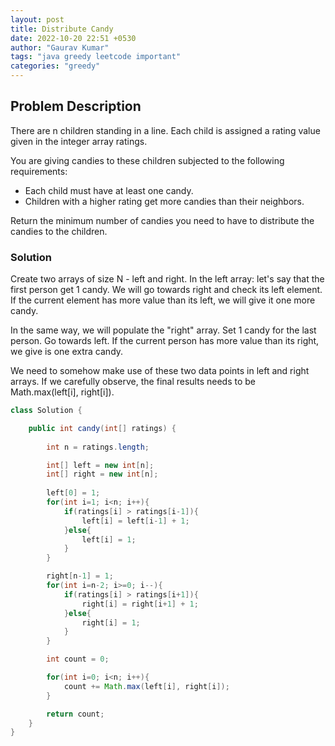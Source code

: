 ```yaml
---
layout: post
title: Distribute Candy
date: 2022-10-20 22:51 +0530
author: "Gaurav Kumar"
tags: "java greedy leetcode important"
categories: "greedy"
---
```


## Problem Description

There are n children standing in a line. Each child is assigned a rating value given in the integer array ratings.  

You are giving candies to these children subjected to the following requirements:  

- Each child must have at least one candy.
- Children with a higher rating get more candies than their neighbors.

Return the minimum number of candies you need to have to distribute the candies to the children.

### Solution

Create two arrays of size N - left and right. In the left array: let's say that the first person get 1 candy. We will go towards right and check its left element. If the current element has more value than its left, we will give it one more candy.  

In the same way, we will populate the "right" array. Set 1 candy for the last person. Go towards left. If the current person has more value than its right, we give is one extra candy.

We need to somehow make use of these two data points in left and right arrays. If we carefully observe, the final results needs to be Math.max(left[i], right[i]).

```java
class Solution {

    public int candy(int[] ratings) {
        
        int n = ratings.length;

        int[] left = new int[n];
        int[] right = new int[n];
        
        left[0] = 1;
        for(int i=1; i<n; i++){
            if(ratings[i] > ratings[i-1]){
                left[i] = left[i-1] + 1;
            }else{
                left[i] = 1;
            }
        }

        right[n-1] = 1;
        for(int i=n-2; i>=0; i--){
            if(ratings[i] > ratings[i+1]){
                right[i] = right[i+1] + 1;
            }else{
                right[i] = 1;
            }
        }

        int count = 0;

        for(int i=0; i<n; i++){
            count += Math.max(left[i], right[i]);
        }

        return count;  
    }
}
```
